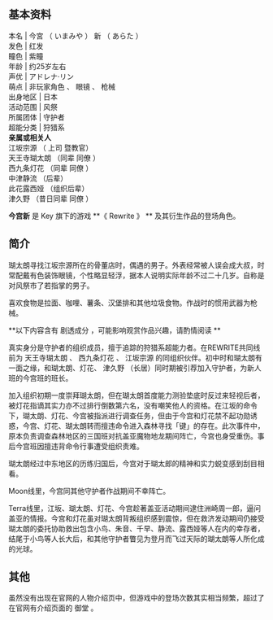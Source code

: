**基本资料**  
---  
本名  |  今宮  （  いまみや  ）  新  （  あらた  ）   
发色  |  红发   
瞳色  |  紫瞳   
年龄  |  约25岁左右   
声优  |  アドレナ·リン   
萌点  |  非玩家角色  、  眼镜  、  枪械   
出身地区  |  日本   
活动范围  |  风祭   
所属团体  |  守护者   
超能分类  |  狩猎系   
**亲属或相关人**  
江坂宗源  （  上司  暨教官）  
天王寺瑚太朗  （同辈  同僚  ）  
西九条灯花  （同辈  同僚  ）  
中津静流  （后辈）  
此花露西娅  （组织后辈）  
津久野  （昔日同辈  同僚  ）  
  
**今宫新** 是  Key  旗下的游戏 **《 Rewrite  》 ** 及其衍生作品的登场角色。

##  简介

瑚太朗寻找江坂宗源所在的骨董店时，偶遇的男子。外表经常被人误会成大叔，时常配戴有色装饰眼镜，个性略显轻浮，据本人说明实际年龄不过二十几岁。自称是对风祭市了若指掌的男子。

喜欢食物是拉面、咖哩、薯条、汉堡排和其他垃圾食物。作战时的惯用武器为枪械。

**以下内容含有 剧透成分  ，可能影响观赏作品兴趣，请酌情阅读 **

真实身分是守护者的组织成员，擅于追踪的狩猎系超能力者。在REWRITE共同线前为  天王寺瑚太朗  、  西九条灯花  、  江坂宗源
的同组织伙伴。初中时和瑚太朗有一面之缘，和瑚太朗、灯花、  津久野  （长居）同时期被引荐加入守护者，为新人班的今宫班的班长。

加入组织初期一度崇拜瑚太朗，但在瑚太朗首度能力测验垫底时反过来轻视后者，被灯花指谪其实力亦不过排行倒数第六名，没有嘲笑他人的资格。在江坂的命令下，瑚太朗、灯花、今宫被指派进行调查任务，但由于今宫和灯花禁不起功勋诱惑，今宫、灯花、瑚太朗转而擅违命令进入森林寻找「键」的存在。此次事件中，原本负责调查森林地区的三国班对抗盖亚魔物地龙期间阵亡，今宫也身受重伤。事后今宫班因擅违背命令行事遭受组织责难。

瑚太朗经过中东地区的历练归国后，今宫对于瑚太郎的精神和实力蜕变感到刮目相看。

Moon线里，今宫同其他守护者作战期间不幸阵亡。

Terra线里，江坂、瑚太朗、灯花、今宫趁著盖亚活动期间逮住洲崎周一郎，逼问盖亚的情报。今宫和灯花虽对瑚太朗背叛组织感到震惊，但在救济发动期间仍接受瑚太朗的委托协助救出包含小鸟、朱音、千早、静流、露西娅等人在内的幸存者，结尾于小鸟等人长大后，和其他守护者瞥见为登月而飞过天际的瑚太朗等人所化成的光球。

##  其他

虽然没有出现在官网的人物介绍页中，但游戏中的登场次数其实相当频繁，超过了在官网有介绍页面的  御堂  。